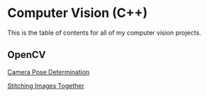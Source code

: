 # Computer Vision (C++)

This is the table of contents for all of my computer vision projects.

## OpenCV

[Camera Pose Determination](https://github.com/TallDave67/camera-location-system)

[Stitching Images Together](https://github.com/TallDave67/cuda_stitch)
